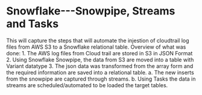 # Snowflake---Snowpipe, Streams and Tasks
This will capture the steps that will automate the injestion of cloudtrail log files from AWS S3 to a Snowflake relational table.
Overview of what was done:
    1. The AWS log files from Cloud trail are stored in S3 in JSON Format
    2. Using Snowflake Snowpipe, the data from S3 are moved into a table with Variant datatype
    3. The json data was transformed from the array form and the required information are saved into a relational table. 
        a. The new inserts from the snowpipe are captured through streams.
        b. Using Tasks the data in streams are scheduled/automated to be loaded the target tables.

